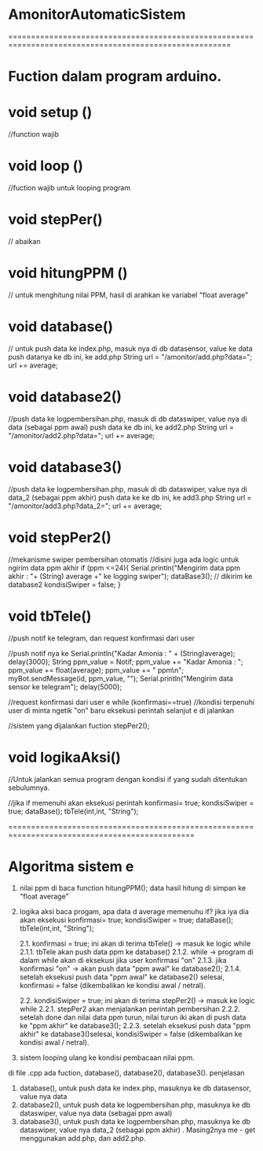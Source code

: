 # AmonitorAutomaticSistem

=======================================================================================================
# Fuction dalam program arduino.
# void setup () 
//function wajib
# void loop () 
//fuction wajib untuk looping program
# void stepPer() 
// abaikan 


# void hitungPPM () 
// untuk menghitung nilai PPM, hasil di arahkan ke variabel "float average"


# void database() 
// untuk push data ke index.php, masuk nya di db datasensor, value ke data
push datanya ke db ini, ke add.php
String url = "/amonitor/add.php?data=";
url += average;


# void database2() 
//push data ke logpembersihan.php, masuk di db dataswiper, value nya di data (sebagai ppm awal)
push data ke db ini, ke add2.php
String url = "/amonitor/add2.php?data=";
url += average;


# void database3() 
//push data ke logpembersihan.php, masuk di db dataswiper, value nya di data_2 (sebagai ppm akhir)
push data ke ke db ini, ke add3.php
String url = "/amonitor/add3.php?data_2=";
url += average;


# void stepPer2()
//mekanisme swiper pembersihan otomatis
//disini juga ada logic untuk ngirim data ppm akhir
if (ppm <=24){
      Serial.println("Mengirim data ppm akhir : "+ (String) average +" ke logging swiper");
      dataBase3(); // dikirim ke database2
      kondisiSwiper = false;
    }

# void tbTele()
//push notif ke telegram, dan request konfirmasi dari user

//push notif nya ke 
    Serial.println("Kadar Amonia : " + (String)average);
      delay(3000);
      String ppm_value = Notif;
      ppm_value += "Kadar Amonia : ";
      ppm_value += float(average);
      ppm_value += " ppm\n";
      myBot.sendMessage(id, ppm_value, "");
      Serial.println("Mengirim data sensor ke telegram"); 
      delay(5000);
      
//request konfirmasi dari user e
    while (konfirmasi==true) //kondisi terpenuhi user di minta ngetik "on" baru eksekusi perintah selanjut e di jalankan
    
//sistem yang dijalankan fuction
    stepPer2();

# void logikaAksi()
//Untuk jalankan semua program dengan kondisi if yang sudah ditentukan sebulumnya.

//jika if memenuhi akan eksekusi perintah
    konfirmasi= true;
    kondisiSwiper = true;
    dataBase(); 
    tbTele(int,int, "String");
    
===============================================================================================


# Algoritma sistem e
1. nilai ppm di baca function
   hitungPPM(); data hasil hitung di simpan ke "float average"
   
2. logika aksi baca progam, apa data d average memenuhu if? jika iya dia akan eksekusi
   konfirmasi= true;
   kondisiSwiper = true;
   dataBase(); 
   tbTele(int,int, "String");
   
   2.1. konfirmasi = true; ini akan di terima tbTele() -> masuk ke logic while
        2.1.1. tbTele akan push data ppm ke database()
        2.1.2. while -> program di dalam while akan di eksekusi jika user konfirmasi "on"
        2.1.3. jika konfirmasi "on" -> akan push data "ppm awal" ke database2(); 
        2.1.4. setelah eksekusi push data "ppm awal" ke database2() selesai, konfirmasi = false (dikembalikan ke kondisi awal / netral).
        
   2.2. kondisiSwiper = true; ini akan di terima stepPer2() -> masuk ke logic while
        2.2.1. stepPer2 akan menjalankan perintah pembersihan
        2.2.2. setelah done dan nilai data ppm turun, nilai turun iki akan di push data ke "ppm akhir" ke database3(); 
        2.2.3. setelah eksekusi push data "ppm akhir" ke database3()selesai, kondisiSwiper = false (dikembalikan ke kondisi awal / netral).

3. sistem looping ulang ke kondisi pembacaan nilai ppm.
 

di file .cpp ada fuction, database(), database2(), database3().
penjelasan
1. database(), untuk push data ke index.php, masuknya ke db datasensor, value nya data
2. database2(), untuk push data ke logpembersihan.php, masuknya ke db dataswiper, value nya data (sebagai ppm awal)
3. database3(), untuk push data ke logpembersihan.php, masuknya ke db dataswiper, value nya data_2 (sebagai ppm akhir)
.
Masing2nya me - get menggunakan add.php, dan add2.php.
